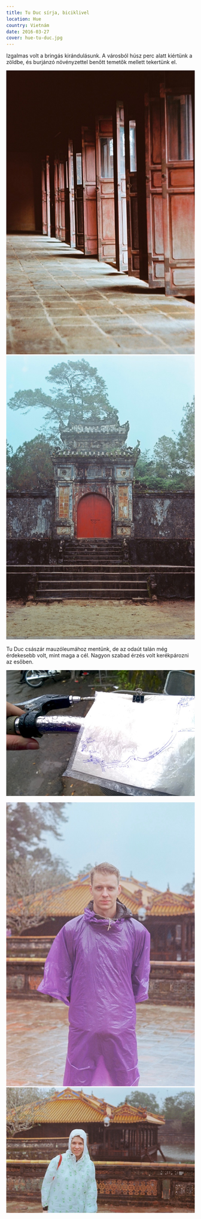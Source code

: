 ```yaml
---
title: Tu Duc sírja, biciklivel
location: Hue
country: Vietnám
date: 2016-03-27
cover: hue-tu-duc.jpg
---
```


Izgalmas volt a bringás kirándulásunk. A városból húsz perc alatt kiértünk a zöldbe, és burjánzó növényzettel benőtt temetők mellett tekertünk el.

![Tu Duc’s mausoleum](../../img/000053.jpg)
![Tu Duc’s mausoleum](../../img/000057.jpg)

Tu Duc császár mauzóleumához mentünk, de az odaút talán még érdekesebb volt, mint maga a cél. Nagyon szabad érzés volt kerékpározni az esőben.

![our hand-sketched map](../../img/0327-4.jpg)

![Samu wearing a purple raincoat](../../img/000054.jpg)
![Eszter wearing a teddy bear patterned raincoat](../../img/tu_duc.jpg)
